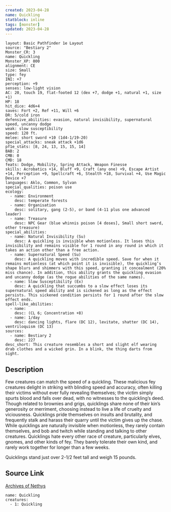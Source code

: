 ```yaml
---
created: 2023-04-28
name: Quickling
statblock: inline
tags: [monster]
updated: 2023-04-28
---
```

```statblock
layout: Basic Pathfinder 1e Layout
source: "Bestiary 2"
Monster_CR: 3
name: Quickling
Monster_XP: 800
alignment: CE
size: Small
type: fey
INI: +7
perception: +9
senses: low-light vision
AC: 20, touch 19, flat-footed 12 (dex +7, dodge +1, natural +1, size +1)
HP: 18
hit_dice: 4d6+4
saves: Fort +2, Ref +11, Will +6
DR: 5/cold iron
defensive_abilities: evasion, natural invisibility, supernatural speed, uncanny dodge
weak: slow susceptibility
speed: 120 ft.
melee: short sword +10 (1d4-1/19-20)
special_attacks: sneak attack +1d6
pf1e_stats: [8, 24, 13, 15, 15, 14]
BAB: 2
CMB: 0
CMD: 18
feats: Dodge, Mobility, Spring Attack, Weapon Finesse
skills: Acrobatics +14, Bluff +9, Craft (any one) +9, Escape Artist +14, Perception +9, Spellcraft +6, Stealth +18, Survival +4, Use Magic Device +7
languages: Aklo, Common, Sylvan
special_qualities: poison use
ecology:
  - name: Environment
    desc: temperate forests
  - name: Organisation
    desc: solitary, gang (2-5), or band (4-11 plus one advanced leader)
  - name: Treasure
    desc: NPC Gear (blue whinnis poison [4 doses], Small short sword, other treasure)
special_abilities:
  - name: Natural Invisibility (Su)
    desc: A quickling is invisible when motionless. It loses this invisibility and remains visible for 1 round in any round in which it takes an action other than a free action.
  - name: Supernatural Speed (Su)
    desc: A quickling moves with incredible speed. Save for when it remains motionless (at which point it is invisible), the quickling’s shape blurs and shimmers with this speed, granting it concealment (20% miss chance). In addition, this ability grants the quickling evasion and uncanny dodge (as the rogue abilities of the same names).
  - name: Slow Susceptibility (Ex)
    desc: A quickling that succumbs to a slow effect loses its supernatural speed ability and is sickened as long as the effect persists. This sickened condition persists for 1 round after the slow effect ends.
spell-like_abilities:
  - name:
    desc: (CL 6; Concentration +8)
  - name: 1/day
    desc: dancing lights, flare (DC 12), levitate, shatter (DC 14), ventriloquism (DC 13)
sources:
  - name: Bestiary 2
    desc: 227
desc_short: This creature resembles a short and slight elf wearing drab clothes and a wicked grin. In a blink, the thing darts from sight.
```
## Description
Few creatures can match the speed of a quickling. These malicious fey creatures delight in striking with blinding speed and accuracy, often killing their victims without ever fully revealing themselves; the victim simply spurts blood and falls over dead, with no witnesses to the quickling’s deed. Though related to brownies and grigs, quicklings share none of their kin’s generosity or merriment, choosing instead to live a life of cruelty and viciousness. Quicklings pride themselves on insults and brutality, and frequently stalk and harass their quarry until the victim gives up the chase. While quicklings are naturally invisible when motionless, they rarely contain themselves, and bob and twitch while standing and talking to other creatures. Quicklings hate every other race of creature, particularly elves, gnomes, and other kinds of fey. They barely tolerate their own kind, and rarely work together for longer than a few weeks.

Quicklings stand just over 2-1/2 feet tall and weigh 15 pounds.
## Source Link
[Archives of Nethys](https://aonprd.com/MonsterDisplay.aspx?ItemName=Quickling)
```encounter-table
name: Quickling
creatures:
  - 1: Quickling
```

